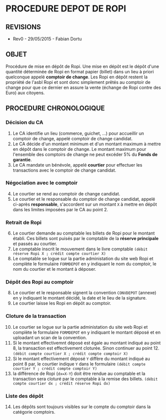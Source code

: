 
# PROCEDURE DEPOT DE ROPI

## REVISIONS

* Rev0 - 29/05/2015 - Fabian Dortu

## OBJET

Procédure de mise en dépôt de Ropi. Une mise en dépôt est le dépôt d'une quantité déterminée de Ropi en format papier (billet) dans un lieu à priori quelconque appelé **comptoir de change**. Les Ropi en dépôt restent la propriété de l'asbl Ropi et sont donc simplement prêtés au comptoir de change pour que ce dernier en assure la vente (échange de Ropi contre des Euro) aux citoyens.

## PROCEDURE CHRONOLOGIQUE

### Décision du CA

1.  Le CA identifie un lieu (commerce, guichet, ...) pour accueillir un comptoir de change, appelé comptoir de change candidat.
2.  Le CA décide d'un montant minimum et d'un montant maximum à mettre en dépôt dans le comptoir de change. Le montant maximum pour l'ensemble des comptoirs de change ne peut excéder 5% du **Fonds de garantie**.
3.  Le CA mandate un bénévole, appelé **courtier** pour effectuer les transactions avec le comptoir de change candidat.

### Négociation avec le comptoir

4.  Le courtier se rend au comptoir de change candidat.
5.  Le courtier et le responsable du comptoir de change candidat, appelé ci-après **responsable**,  s'accordent sur un montant `X` à mettre en dépôt dans les limites imposées par le CA au point 2.

### Retrait de Ropi

6. Le courtier demande au comptable les billets de Ropi pour le montant établi. Ces billets sont puisés par le comptable de la **réserve principale** et passés au courtier.
7. Le comptable inscrit le mouvement dans le livre comptable `(débit réserve Ropi X ; crédit compte courtier X)`
8. Le comptable se logue sur la partie administation du site web Ropi et complète le formulaire `FORMDEPOT` en y indiquant le nom du comptoir, le nom du courtier et le montant à déposer.

### Dépôt des Ropi au comptoir

8.  Le courtier et le responsable signent la convention `CONVDEPOT` (annexe) en y indiquant le montant décidé, la date et le lieu de la signature.
9.  Le courtier laisse les Ropi en dépôt au comptoir.

### Cloture de la transaction 

10. Le courtier se logue sur la partie administation du site web Ropi et complète le formulaire `FORMDEPOT` en y indiquant le montant déposé et en uploadant un scan de la convention. 
11. Si le montant effectivemnt déposé est égale au montant indiqué au point 8, la transaction est effectivement cloturée. Sinon continuer au point 12.
`(débit compte courtier X ; crédit compte comptoir X)`
12. Si le montant effectivement déposé `Y` diffère du montant indiqué au point 8 par, le courtier indique `Y` dans le formulaire
`(débit compte courtier Y ; crédit compte comptoir Y)`
13. la différence de Ropi (`dx=X-Y`) doit être rendue au comptable et la transaction sera cloturé par le comptable à la remise des billets.
`(débit compte courtier dx ; crédit réserve Ropi dx)`

###  Liste des dépôt
14. Les dépôts sont toujours visibles sur le compte du comptoir dans la catégorie comptoirs.